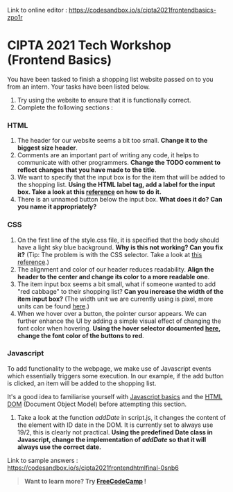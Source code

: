 Link to online editor : https://codesandbox.io/s/cipta2021frontendbasics-zpo1r

# CIPTA 2021 Tech Workshop (Frontend Basics)

You have been tasked to finish a shopping list website passed on to you from an intern. Your tasks have been listed below.

1. Try using the website to ensure that it is functionally correct.
2. Complete the following sections :

### HTML

1. The header for our website seems a bit too small. **Change it to the biggest size header**.
2. Comments are an important part of writing any code, it helps to communicate with other programmers. **Change the TODO comment to reflect changes that you have made to the title**.
3. We want to specify that the input box is for the item that will be added to the shopping list. **Using the HTML label tag, add a label for the input box. Take a look at this [reference](https://www.w3schools.com/tags/tag_label.asp) on how to do it.**
4. There is an unnamed button below the input box. **What does it do? Can you name it appropriately?**

### CSS

1. On the first line of the style.css file, it is specified that the body should have a light sky blue background. **Why is this not working? Can you fix it?** (Tip: The problem is with the CSS selector. Take a look at [this reference](https://www.w3schools.com/CSS/css_selectors.asp).)
2. The alignment and color of our header reduces readability. **Align the header to the center and change its color to a more readable one**.
3. The item input box seems a bit small, what if someone wanted to add "red cabbage" to their shopping list? **Can you increase the width of the item input box?** (The width unit we are currently using is pixel, more units can be found [here](https://www.w3schools.com/CSSref/css_units.asp).)
4. When we hover over a button, the pointer cursor appears. We can further enhance the UI by adding a simple visual effect of changing the font color when hovering. **Using the hover selector documented [here](https://www.w3schools.com/cssref/sel_hover.asp), change the font color of the buttons to red**.

### Javascript

To add functionality to the webpage, we make use of Javascript events which essentially triggers some execution. In our example, if the add button is clicked, an item will be added to the shopping list.

It's a good idea to familiarise yourself with [Javascript basics](https://www.w3schools.com/js/) and the [HTML DOM](https://www.w3schools.com/js/js_htmldom.asp) (Document Object Model) before attempting this section.

1. Take a look at the function _addDate_ in script.js, it changes the content of the element with ID date in the DOM. It is currently set to always use 19/2, this is clearly not practical. **Using the predefined Date class in Javascript, change the implementation of _addDate_ so that it will always use the correct date.**

Link to sample answers : https://codesandbox.io/s/cipta2021frontendhtmlfinal-0snb6

> **Want to learn more? Try [FreeCodeCamp](https://www.freecodecamp.org) !**
